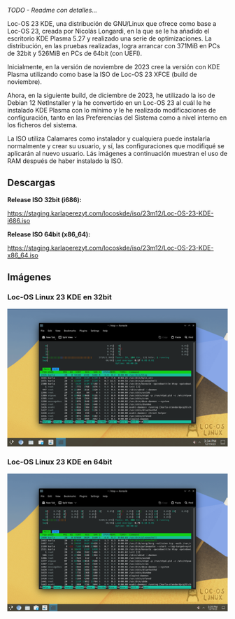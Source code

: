 _TODO - Readme con detalles..._

Loc-OS 23 KDE, una distribución de GNU/Linux que ofrece como base a Loc-OS 23, creada por Nicolás Longardi, en la que se le ha añadido el escritorio KDE Plasma 5.27 y realizado una serie de optimizaciones. La distribución, en las pruebas realizadas, logra arrancar con 371MiB en PCs de 32bit y 526MiB en PCs de 64bit (con UEFI).

Inicialmente, en la versión de noviembre de 2023 cree la versión con KDE Plasma utilizando como base la ISO de Loc-OS 23 XFCE (build de noviembre).

Ahora, en la siguiente build, de diciembre de 2023, he utilizado la iso de Debian 12 NetInstaller y la he convertido en un Loc-OS 23 al cuál le he instalado KDE Plasma con lo mínimo y le he realizado modificaciones de configuración, tanto en las Preferencias del Sistema como a nivel interno en los ficheros del sistema.

La ISO utiliza Calamares como instalador y cualquiera puede instalarla normalmente y crear su usuario, y sí, las configuraciones que modifiqué se aplicarán al nuevo usuario. Lás imágenes a continuación muestran el uso de RAM después de haber instalado la ISO.

## Descargas
**Release ISO 32bit (i686):**

https://staging.karlaperezyt.com/locoskde/iso/23m12/Loc-OS-23-KDE-i686.iso

**Release ISO 64bit (x86_64):**

https://staging.karlaperezyt.com/locoskde/iso/23m12/Loc-OS-23-KDE-x86_64.iso

## Imágenes
### Loc-OS Linux 23 KDE en 32bit
![Loc-OS Linux 23 KDE en 32bit](https://raw.githubusercontent.com/KarlaPM101/Loc-OS_Linux_KDE/master/pub/locos_23_kde_32bit.png)

### Loc-OS Linux 23 KDE en 64bit
![Loc-OS Linux 23 KDE en 32bit](https://raw.githubusercontent.com/KarlaPM101/Loc-OS_Linux_KDE/master/pub/locos_23_kde_64bit.png)

